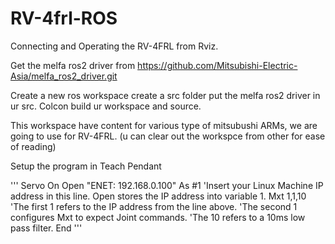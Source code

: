 # RV-4frl-ROS
Connecting and Operating the RV-4FRL from Rviz.

Get the melfa ros2 driver from 
https://github.com/Mitsubishi-Electric-Asia/melfa_ros2_driver.git

Create a new ros workspace create a src folder put the melfa ros2 driver in ur src.
Colcon build ur workspace and source.

This workspace have content for various type of mitsubushi ARMs, we are going to use for RV-4FRL.
(u can clear out the workspce from other for ease of reading)

Setup the program in Teach Pendant 

'''
Servo On
Open "ENET: 192.168.0.100" As #1 'Insert your Linux Machine IP address in this line. Open stores the IP address into variable 1.
Mxt 1,1,10 'The first 1 refers to the IP address from the line above. 
           'The second 1 configures Mxt to expect Joint commands. 
           'The 10 refers to a 10ms low pass filter.
End 
'''
